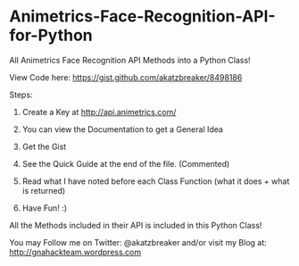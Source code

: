 Animetrics-Face-Recognition-API-for-Python
==========================================

All Animetrics Face Recognition API Methods into a Python Class!


View Code here: https://gist.github.com/akatzbreaker/8498186



Steps:

1. Create a Key at http://api.animetrics.com/

2. You can view the Documentation to get a General Idea

3. Get the Gist

4. See the Quick Guide at the end of the file. (Commented)

5. Read what I have noted before each Class Function (what it does + what is returned)

6. Have Fun! :)

All the Methods included in their API is included in this Python Class!



You may Follow me on Twitter: @akatzbreaker
and/or visit my Blog at: http://gnahackteam.wordpress.com
